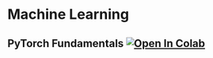 # Machine Learning

## PyTorch Fundamentals [![Open In Colab](https://colab.research.google.com/assets/colab-badge.svg)](https://colab.research.google.com/drive/1z5a1-enST9dYIAym2yHgu14WbGQTypPG)
